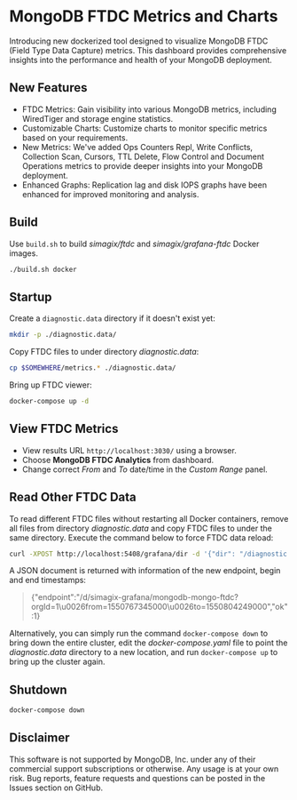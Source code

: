 # MongoDB FTDC Metrics and Charts

Introducing new dockerized tool designed to visualize MongoDB FTDC (Field Type Data Capture) metrics. This dashboard provides comprehensive insights into the performance and health of your MongoDB deployment.

## New Features

- FTDC Metrics: Gain visibility into various MongoDB metrics, including WiredTiger and storage engine statistics.
- Customizable Charts: Customize charts to monitor specific metrics based on your requirements.
- New Metrics: We've added Ops Counters Repl, Write Conflicts, Collection Scan, Cursors, TTL Delete, Flow Control and Document Operations metrics to provide deeper insights into your MongoDB deployment.
- Enhanced Graphs: Replication lag and disk IOPS graphs have been enhanced for improved monitoring and analysis.

## Build

Use `build.sh` to build *simagix/ftdc* and *simagix/grafana-ftdc* Docker images.

```bash
./build.sh docker
```

## Startup

Create a `diagnostic.data` directory if it doesn't exist yet:

```bash
mkdir -p ./diagnostic.data/
```

Copy FTDC files to under directory *diagnostic.data*:

```bash
cp $SOMEWHERE/metrics.* ./diagnostic.data/
```

Bring up FTDC viewer:

```bash
docker-compose up -d
```

## View FTDC Metrics

- View results URL `http://localhost:3030/` using a browser.
- Choose **MongoDB FTDC Analytics** from dashboard.
- Change correct *From* and *To* date/time in the *Custom Range* panel.

## Read Other FTDC Data

To read different FTDC files without restarting all Docker containers, remove all files from directory *diagnostic.data* and copy FTDC files to under the same directory.  Execute the command below to force FTDC data reload:

```bash
curl -XPOST http://localhost:5408/grafana/dir -d '{"dir": "/diagnostic.data"}'
```

A JSON document is returned with information of the new endpoint, begin and end timestamps:

> {"endpoint":"/d/simagix-grafana/mongodb-mongo-ftdc?orgId=1\u0026from=1550767345000\u0026to=1550804249000","ok":1}

Alternatively, you can simply run the command `docker-compose down` to bring down the entire cluster, edit the *docker-compose.yaml* file to point the *diagnostic.data* directory to a new location, and run `docker-compose up` to bring up the cluster again.

## Shutdown

```bash
docker-compose down
```

## Disclaimer

This software is not supported by MongoDB, Inc. under any of their commercial support subscriptions or otherwise. Any usage is at your own risk. Bug reports, feature requests and questions can be posted in the Issues section on GitHub.
